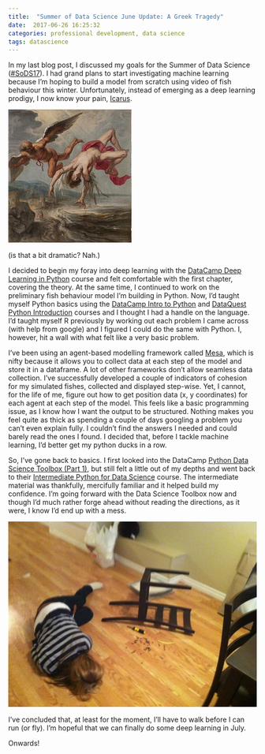 ```yaml
---
title:  "Summer of Data Science June Update: A Greek Tragedy"
date:  2017-06-26 16:25:32
categories: professional development, data science
tags: datascience
---
```


In my last blog post, I discussed my goals for the Summer of Data Science ([#SoDS17][#SoDS17]). I had grand plans to start investigating machine learning because I’m hoping to build a model from scratch using video of fish behaviour this winter.  Unfortunately, instead of emerging as a deep learning prodigy, I now know your pain, [Icarus][Icarus].

![icarus](/assets/images/june_update/icarus.jpg)

(is that a bit dramatic? Nah.)

I decided to begin my foray into deep learning with the [DataCamp Deep Learning in Python][datacamp deep] course and felt comfortable with the first chapter, covering the theory. At the same time, I continued to work on the preliminary fish behaviour model I’m building in Python. Now, I’d taught myself Python basics using the [DataCamp Intro to Python][datacamp intro] and [DataQuest Python Introduction][dataquest] courses and I thought I had a handle on the language. I’d taught myself R previously by working out each problem I came across (with help from google) and I figured I could do the same with Python. I, however, hit a wall with what felt like a very basic problem. 

I’ve been using an agent-based modelling framework called [Mesa][mesa], which is nifty because it allows you to collect data at each step of the model and store it in a dataframe. A lot of other frameworks don’t allow seamless data collection. I’ve successfully developed a couple of indicators of cohesion for my simulated fishes, collected and displayed step-wise. Yet, I cannot, for the life of me, figure out how to get position data (x, y coordinates) for each agent at each step of the model. This feels like a basic programming issue, as I know how I want the output to be structured. Nothing makes you feel quite as thick as spending a couple of days googling a problem you can’t even explain fully. I couldn’t find the answers I needed and could barely read the ones I found. I decided that, before I tackle machine learning, I’d better get my python ducks in a row.

So, I’ve gone back to basics. I first looked into the DataCamp [Python Data Science Toolbox (Part 1)][datacamp tool], but still felt a little out of my depths and went back to their [Intermediate Python for Data Science][datacamp inter] course. The intermediate material was thankfully, mercifully familiar and it helped build my confidence. I’m going forward with the Data Science Toolbox now and though I’d much rather forge ahead without reading the directions, as it were, I know I’d end up with a mess.

![chair](/assets/images/june_update/chair.jpg)

I’ve concluded that, at least for the moment, I’ll have to walk before I can run (or fly). I’m hopeful that we can finally do some deep learning in July.

Onwards!


[#SoDS17]: https://twitter.com/search?q=%23SoDS17&src=tyah&lang=en
[Icarus]: https://en.wikipedia.org/wiki/Icarus
[datacamp deep]: https://www.datacamp.com/courses/deep-learning-in-python
[datacamp intro]: https://www.datacamp.com/courses/intro-to-python-for-data-science
[dataquest]: https://www.dataquest.io/subject/learning-python
[mesa]: https://github.com/projectmesa/mesa
[datacamp tool]: https://www.datacamp.com/courses/python-data-science-toolbox-part-1
[datacamp inter]: https://www.datacamp.com/courses/intermediate-python-for-data-science